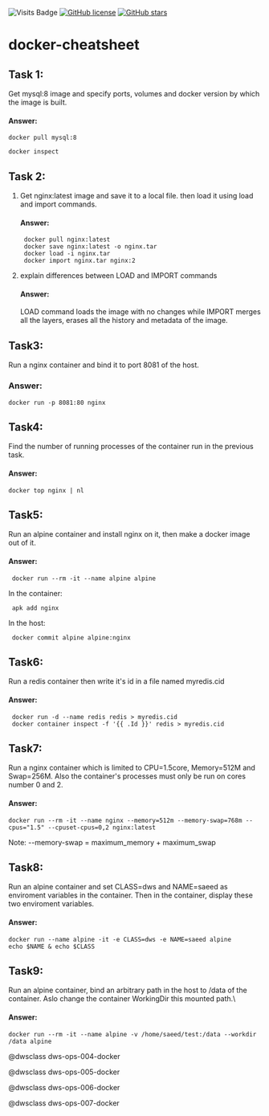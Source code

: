 ![Visits Badge](https://badges.pufler.dev/visits/saeedhosseini21/BashRetryCommand)
[![GitHub license](https://img.shields.io/github/license/saeedhosseini21/BashRetryCommand)](https://github.com/saeedhosseini21/BashRetryCommand/blob/master/LICENSE)
[![GitHub stars](https://img.shields.io/github/stars/saeedhosseini21/BashRetryCommand)](https://github.com/saeedhosseini21/BashRetryCommand/stargazers)

# docker-cheatsheet


## Task 1:

  Get mysql:8 image and specify ports, volumes and docker version by which the image is built.

  #### Answer:
    docker pull mysql:8

    docker inspect

## Task 2:

  1. Get nginx:latest image and save it to a local file. then load it using
    load and import commands.

     #### Answer:
          docker pull nginx:latest
          docker save nginx:latest -o nginx.tar
          docker load -i nginx.tar    
          docker import nginx.tar nginx:2
  2. explain differences between LOAD and IMPORT commands

     #### Answer:
     LOAD command loads the image with no changes while IMPORT merges all the layers, erases all the history and metadata of the image.
## Task3:
  Run a nginx container and bind it to port 8081 of the host.
  ### Answer:
    docker run -p 8081:80 nginx
## Task4:
  Find the number of running processes of the container run in the previous task.
  #### Answer:
    docker top nginx | nl
## Task5:
   Run an alpine container and install nginx on it, then make a docker image out of it.
   #### Answer:
     docker run --rm -it --name alpine alpine
  In the container:

     apk add nginx
  In the host:

     docker commit alpine alpine:nginx
## Task6:  
   Run a redis container then write it's id in a file named myredis.cid
   #### Answer:
     docker run -d --name redis redis > myredis.cid
     docker container inspect -f '{{ .Id }}' redis > myredis.cid
## Task7:
   Run a nginx container which is limited to CPU=1.5core, Memory=512M and Swap=256M.
   Also the container's processes must only be run on cores number 0 and 2.
   #### Answer:
    docker run --rm -it --name nginx --memory=512m --memory-swap=768m --cpus="1.5" --cpuset-cpus=0,2 nginx:latest
 Note: --memory-swap = maximum_memory + maximum_swap
## Task8:
   Run an alpine container and set CLASS=dws and NAME=saeed as enviroment variables in the container.
   Then in the container, display these two enviroment variables.
   #### Answer:
    docker run --name alpine -it -e CLASS=dws -e NAME=saeed alpine
    echo $NAME & echo $CLASS
## Task9:
   Run an alpine container, bind an arbitrary path in the host to /data of the container.
   Aslo change the container WorkingDir this mounted path.\
   #### Answer:
    docker run --rm -it --name alpine -v /home/saeed/test:/data --workdir /data alpine

@dwsclass‬ dws-ops-004-docker

@dwsclass‬ dws-ops-005-docker

@dwsclass‬ dws-ops-006-docker

@dwsclass‬ dws-ops-007-docker
